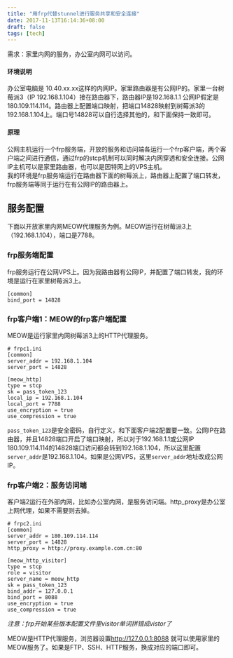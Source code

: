 ```yaml
---
title: "用frp代替stunnel进行服务共享和安全连接"
date: 2017-11-13T16:14:36+08:00
draft: false
tags: [tech]
---
```


需求：家里内网的服务，办公室内网可以访问。

#### 环境说明

办公室电脑是 10.40.xx.xx这样的内网IP。家里路由器是有公网IP的。家里一台树莓派3（IP 192.168.1.104）接在路由器下，路由器IP是192.168.1.1 公网IP假定是180.109.114.114。路由器上配置端口映射，把端口14828映射到树莓派3的192.168.1.104上。端口号14828可以自行选择其他的，和下面保持一致即可。

<!--more-->

#### 原理

公网主机运行一个frp服务端，开放的服务和访问端各运行一个frp客户端，两个客户端之间进行通信，通过frp的stcp机制可以同时解决内网穿透和安全连接。公网IP主机可以是家里路由器，也可以是因特网上的VPS主机。  
我的环境是frp服务端运行在路由器下面的树莓派上，路由器上配置了端口转发，frp服务端等同于运行在有公网IP的路由器上。

## 服务配置

下面以开放家里内网MEOW代理服务为例。MEOW运行在树莓派3上（192.168.1.104），端口是7788。

### frp服务端配置

frp服务运行在公网VPS上。因为我路由器有公网IP，并配置了端口转发，我的环境是运行在家里树莓派3上。

```
[common]
bind_port = 14828
```

### frp客户端1：MEOW的frp客户端配置

MEOW是运行家里内网树莓派3上的HTTP代理服务。

```
# frpc1.ini
[common]
server_addr = 192.168.1.104
server_port = 14828

[meow_http]
type = stcp
sk = pass_token_123
local_ip = 192.168.1.104
local_port = 7788
use_encryption = true
use_compression = true
```

`pass_token_123`是安全密码，自行定义，和下面客户端2配置要一致。公网IP在路由器，并且14828端口开启了端口映射，所以对于192.168.1.1或公网IP 180.109.114.114的14828端口访问都会转到192.168.1.104，所以这里配置`server_addr`是192.168.1.104。如果是公网VPS，这里`server_addr`地址改成公网IP。

###  frp客户端2：服务访问端

客户端2运行在外部内网，比如办公室内网，是服务访问端。http_proxy是办公室上网代理，如果不需要则去掉。

```
# frpc2.ini
[common]
server_addr = 180.109.114.114
server_port = 14828
http_proxy = http://proxy.example.com.cn:80

[meow_http_visitor]
type = stcp
role = visitor
server_name = meow_http
sk = pass_token_123
bind_addr = 127.0.0.1
bind_port = 8088
use_encryption = true
use_compression = true
```

*注意：frp开始某些版本配置文件里visitor单词拼错成vistor了*

MEOW是HTTP代理服务，浏览器设置<http://127.0.0.1:8088> 就可以使用家里的MEOW服务了。如果是FTP、SSH、HTTP服务，换成对应的端口即可。

